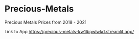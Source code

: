 # Precious-Metals
Precious Metals Prices from 2018 - 2021

Link to App
https://precious-metals-kw1lbpwlwkd.streamlit.app/
